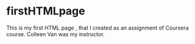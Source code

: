 # firstHTMLpage
This is my first HTML page , that I created as an assignment of Coursera course. Colleen Van was my instructor.
